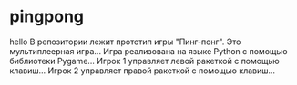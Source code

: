 # pingpong
hello
В репозитории лежит прототип игры "Пинг-понг". Это мультиплеерная игра...
Игра реализована на языке Python с помощью библиотеки Pygame...
Игрок 1 управляет левой ракеткой с помощью клавиш... Игрок 2 управляет правой ракеткой с помощью клавиш...

